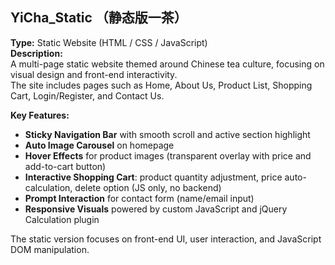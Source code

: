 ## YiCha_Static （静态版一茶）

**Type:** Static Website (HTML / CSS / JavaScript)  
**Description:**  
A multi-page static website themed around Chinese tea culture, focusing on visual design and front-end interactivity.  
The site includes pages such as Home, About Us, Product List, Shopping Cart, Login/Register, and Contact Us.  

**Key Features:**
- **Sticky Navigation Bar** with smooth scroll and active section highlight
- **Auto Image Carousel** on homepage
- **Hover Effects** for product images (transparent overlay with price and add-to-cart button)
- **Interactive Shopping Cart**: product quantity adjustment, price auto-calculation, delete option (JS only, no backend)
- **Prompt Interaction** for contact form (name/email input)
- **Responsive Visuals** powered by custom JavaScript and jQuery Calculation plugin

The static version focuses on front-end UI, user interaction, and JavaScript DOM manipulation.


